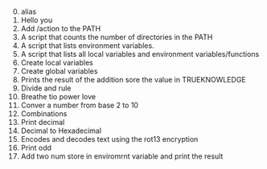 0. alias
1. Hello you
2. Add /action to the PATH
3. A script that counts the number of directories in the PATH
4. A script that lists environment variables.
5. A script that lists all local variables and environment variables/functions
6. Create local variables
7. Create global variables
8. Prints the result of the addition sore the value in TRUEKNOWLEDGE
9. Divide and rule
10. Breathe tio power love
11. Conver a number from base 2 to 10
12. Combinations
13. Print decimal
14. Decimal to Hexadecimal
15. Encodes and decodes text using the rot13 encryption
16.  Print odd
17. Add two num store in enviromrnt variable and print the result
